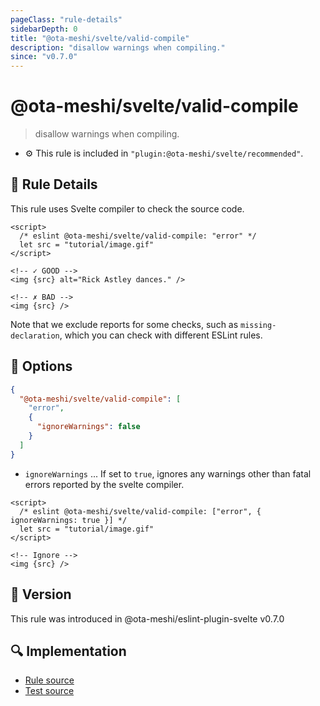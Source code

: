 ```yaml
---
pageClass: "rule-details"
sidebarDepth: 0
title: "@ota-meshi/svelte/valid-compile"
description: "disallow warnings when compiling."
since: "v0.7.0"
---
```


# @ota-meshi/svelte/valid-compile

> disallow warnings when compiling.

- :gear: This rule is included in `"plugin:@ota-meshi/svelte/recommended"`.

## :book: Rule Details

This rule uses Svelte compiler to check the source code.

<eslint-code-block>

<!--eslint-skip-->

```svelte
<script>
  /* eslint @ota-meshi/svelte/valid-compile: "error" */
  let src = "tutorial/image.gif"
</script>

<!-- ✓ GOOD -->
<img {src} alt="Rick Astley dances." />

<!-- ✗ BAD -->
<img {src} />
```

</eslint-code-block>

Note that we exclude reports for some checks, such as `missing-declaration`, which you can check with different ESLint rules.

## :wrench: Options

```json
{
  "@ota-meshi/svelte/valid-compile": [
    "error",
    {
      "ignoreWarnings": false
    }
  ]
}
```

- `ignoreWarnings` ... If set to `true`, ignores any warnings other than fatal errors reported by the svelte compiler.

<eslint-code-block>

<!--eslint-skip-->

```svelte
<script>
  /* eslint @ota-meshi/svelte/valid-compile: ["error", { ignoreWarnings: true }] */
  let src = "tutorial/image.gif"
</script>

<!-- Ignore -->
<img {src} />
```

</eslint-code-block>

## :rocket: Version

This rule was introduced in @ota-meshi/eslint-plugin-svelte v0.7.0

## :mag: Implementation

- [Rule source](https://github.com/ota-meshi/eslint-plugin-svelte/blob/main/src/rules/valid-compile.ts)
- [Test source](https://github.com/ota-meshi/eslint-plugin-svelte/blob/main/tests/src/rules/valid-compile.ts)
